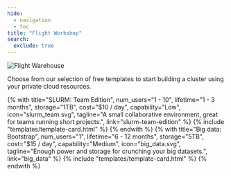 ```yaml
---
hide:
  - navigation
  - toc
title: "Flight Workshop"
search:
  exclude: true
---
```


<script src="https://kit.fontawesome.com/5d76af6daa.js" crossorigin="anonymous"></script>

<div class="no-tabs full-width-container">
  <div class="workshop-header workshop-main-header">
    <img
      alt="Flight Warehouse"
      class="template-icon"
      src="{{ config.site_url }}/assets/images/warehouse.svg"
    >
    <p class="workshop-tagline tagline">
      Choose from our selection of free templates to start building a cluster using your private cloud resources.
    </p>
  </div>
</div>
<div id="workshop" class="full-width-container">
  {% with title="SLURM: Team Edition", 
          num_users="1 - 10", 
          lifetime="1 - 3 months",
          storage="1TB", 
          cost="$10 / day",
          capability="Low",
          icon="slurm_team.svg",
          tagline="A small collaborative environment, great for teams running short projects.",
          link="slurm-team-edition"
  %}
    {% include "templates/template-card.html" %}
  {% endwith %}
  {% with title="Big data: Bootstrap", 
          num_users="1", 
          lifetime="6 - 12 months",
          storage="5TB", 
          cost="$15 / day",
          capability="Medium",
          icon="big_data.svg",
          tagline="Enough power and storage for crunching your big datasets.",
          link="big_data"
  %}
    {% include "templates/template-card.html" %}
  {% endwith %}
</div>
<h1></h1>